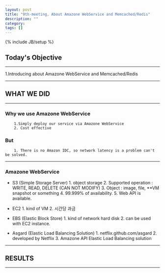 ```yaml
---
layout: post
title: "9th-meeting, About Amazone WebService and Memcached/Redis"
description: ""
category: 
tags: []
---
```

{% include JB/setup %}

## Today's Objective
---
1.Introducing about Amazone WebService and Memcached/Redis

---
## WHAT WE DID
---
### Why we use Amazone WebService
        1.Simply deploy our service via Amazone WebService
        2. Cost effective

### But
        1. There is no Amazon IDC, so network latency is a problem can't be solved.
---

### Amazone WebService
* S3 (Simple Storage Server)
        1. object storage
        2. Supported operation : WRITE, READ, DELETE (CAN NOT MODIFY)
        3. Object : image, file, **VM snapshot or something
        4. 99.999% of availability.
        5. Web API is available.


* EC2
        1. kind of VM
        2. 시간당 과금


* EBS (Elastic Block Store)
        1. kind of network hard disk
        2. can be used with EC2 instance.


* Asgard (Elastic Load Balancing Solution)
        1. netflix.github.com/asgard
        2. developed by Netflix
        3. Amazone API Elastic Load Balancing solution


---
## RESULTS
---


